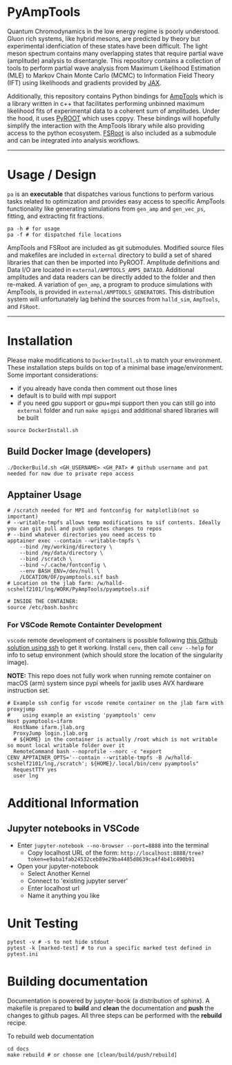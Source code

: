 # PyAmpTools

Quantum Chromodynamics in the low energy regime is poorly understood. Gluon rich systems, like hybrid mesons, are predicted by theory but experimental idenficiation of these states have been difficult. The light meson spectrum contains many overlapping states that require partial wave (amplitude) analysis to disentangle. This repository contains a collection of tools to perform partial wave analysis from Maximum Likelihood Estimation (MLE) to Markov Chain Monte Carlo (MCMC) to Information Field Theory (IFT) using likelihoods and gradients provided by [JAX](https://github.com/google/jax).

Additionally, this repository contains Python bindings for [AmpTools](https://github.com/mashephe/AmpTools) which is a library written in c++ that facilitates performing unbinned maximum likelihood fits of experimental data to a coherent sum of amplitudes. Under the hood, it uses [PyROOT](https://root.cern/manual/python/) which uses cppyy. These bindings will hopefully simplify the interaction with the AmpTools library while also providing access to the python ecosystem. [FSRoot](https://github.com/remitche66/FSRoot) is also included as a submodule and can be integrated into analysis workflows.

---

# Usage / Design

`pa` is an **executable** that dispatches various functions to perform various tasks related to optimization and provides easy access to specific AmpTools functionality like generating simulations from `gen_amp` and `gen_vec_ps`, fitting, and extracting fit fractions.

```shell
pa -h # for usage
pa -f # for dispatched file locations
```

AmpTools and FSRoot are included as git submodules. Modified source files and makefiles are included in `external` directory to build a set of shared libraries that can then be imported into PyROOT.  Amplitude definitions and Data I/O are located in `external/AMPTOOLS_AMPS_DATAIO`. Additional amplitudes and data readers can be directly added to the folder and then re-maked. A variation of `gen_amp`, a program to produce simulations with AmpTools, is provided in `external/AMPTOOLS_GENERATORS`. This distribution system will unfortunately lag behind the sources from `halld_sim`, `AmpTools`, and `FSRoot`.

---

# Installation

Please make modifications to `DockerInstall.sh` to match your environment. These installation steps builds on top of a minimal base image/environment. Some important considerations:
- if you already have conda then comment out those lines
- default is to build with mpi support
- if you need gpu support or gpu+mpi support then you can still go into `external` folder and run `make mpigpi` and additional shared libraries will be built

```shell
source DockerInstall.sh
```

## Build Docker Image (developers)

```shell
./DockerBuild.sh <GH_USERNAME> <GH_PAT> # github username and pat needed for now due to private repo access
```

## Apptainer Usage

```shell
# /scratch needed for MPI and fontconfig for matplotlib(not so important)
# --writable-tmpfs allows temp modifications to sif contents. Ideally you can git pull and push updates changes to repos
# --bind whatever directories you need access to
apptainer exec --contain --writable-tmpfs \
    --bind /my/working/directory \
    --bind /my/data/directory \
    --bind /scratch \
    --bind ~/.cache/fontconfig \
    --env BASH_ENV=/dev/null \
    /LOCATION/OF/pyamptools.sif bash
# Location on the jlab farm: /w/halld-scshelf2101/lng/WORK/PyAmpTools/pyamptools.sif

# INSIDE THE CONTAINER:
source /etc/bash.bashrc
```

### For VSCode Remote Containter Development

`vscode` remote development of containers is possible following [this Github solution using ssh](https://github.com/oschulz/container-env) to get it working. Install `cenv`, then call `cenv --help` for info to setup environment (which should store the location of the singularity image).

**NOTE:** This repo does not fully work when running remote container on macOS (arm) system since pypi wheels for jaxlib uses AVX hardware instruction set. 

```shell
# Example ssh config for vscode remote container on the jlab farm with proxyjump
#    using example an existing 'pyamptools' cenv
Host pyamptools~ifarm
  HostName ifarm.jlab.org
  ProxyJump login.jlab.org
  # ${HOME} in the container is actually /root which is not writable so mount local writable folder over it
  RemoteCommand bash --noprofile --norc -c "export CENV_APPTAINER_OPTS='--contain --writable-tmpfs -B /w/halld-scshelf2101/lng,/scratch'; ${HOME}/.local/bin/cenv pyamptools"
  RequestTTY yes
  user lng
```

# Additional Information

## Jupyter notebooks in VSCode

* Enter `jupyter-notebook --no-browser --port=8888` into the terminal
    * Copy localhost URL of the form: `http://localhost:8888/tree?token=e9aba1fab24532ceb89e29ba4485d8639ca4f4b41c490b91`
* Open your jupyter-notebook
    * Select Another Kernel
    * Connect to 'existing jupyter server'
    * Enter localhost url
    * Name it anything you like

# Unit Testing

```shell
pytest -v # -s to not hide stdout
pytest -k [marked-test] # to run a specific marked test defined in pytest.ini
```

# Building documentation

Documentation is powered by jupyter-book (a distribution of sphinx). A makefile is prepared to **build** and **clean** the documentation and **push** the changes to github pages. All three steps can be performed with the **rebuild** recipe.

To rebuild web documentation

```
cd docs
make rebuild # or choose one [clean/build/push/rebuild]
```
